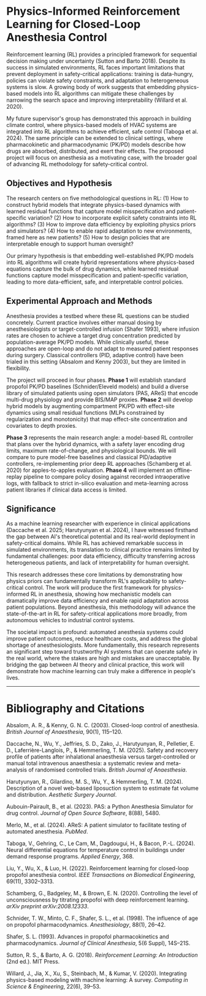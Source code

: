 # Physics-Informed Reinforcement Learning for Closed-Loop Anesthesia Control

Reinforcement learning (RL) provides a principled framework for sequential decision making under uncertainty (Sutton and Barto 2018). Despite its success in simulated environments, RL faces important limitations that prevent deployment in safety-critical applications: training is data-hungry, policies can violate safety constraints, and adaptation to heterogeneous systems is slow. A growing body of work suggests that embedding physics-based models into RL algorithms can mitigate these challenges by narrowing the search space and improving interpretability (Willard et al. 2020).

My future supervisor's group has demonstrated this approach in building climate control, where physics-based models of HVAC systems are integrated into RL algorithms to achieve efficient, safe control (Taboga et al. 2024). The same principle can be extended to clinical settings, where pharmacokinetic and pharmacodynamic (PK/PD) models describe how drugs are absorbed, distributed, and exert their effects. The proposed project will focus on anesthesia as a motivating case, with the broader goal of advancing RL methodology for safety-critical control.

## Objectives and Hypothesis

The research centers on five methodological questions in RL: (1) How to construct hybrid models that integrate physics-based dynamics with learned residual functions that capture model misspecification and patient-specific variation? (2) How to incorporate explicit safety constraints into RL algorithms? (3) How to improve data efficiency by exploiting physics priors and simulators? (4) How to enable rapid adaptation to new environments, framed here as new patients? (5) How to design policies that are interpretable enough to support human oversight?

Our primary hypothesis is that embedding well-established PK/PD models into RL algorithms will create hybrid representations where physics-based equations capture the bulk of drug dynamics, while learned residual functions capture model misspecification and patient-specific variation, leading to more data-efficient, safe, and interpretable control policies.

## Experimental Approach and Methods

Anesthesia provides a testbed where these RL questions can be studied concretely. Current practice involves either manual dosing by anesthesiologists or target-controlled infusion (Shafer 1993), where infusion rates are chosen to achieve a target drug concentration predicted by population-average PK/PD models. While clinically useful, these approaches are open-loop and do not adapt to measured patient responses during surgery. Classical controllers (PID, adaptive control) have been trialed in this setting (Absalom and Kenny 2003), but they are limited in flexibility.

The project will proceed in four phases. **Phase 1** will establish standard propofol PK/PD baselines (Schnider/Eleveld models) and build a diverse library of simulated patients using open simulators (PAS, AReS) that encode multi-drug physiology and provide BIS/MAP proxies. **Phase 2** will develop hybrid models by augmenting compartment PK/PD with effect-site dynamics using small residual functions (MLPs constrained by regularization and monotonicity) that map effect-site concentration and covariates to depth proxies.

**Phase 3** represents the main research angle: a model-based RL controller that plans over the hybrid dynamics, with a safety layer encoding drug limits, maximum rate-of-change, and physiological bounds. We will compare to pure model-free baselines and classical PID/adaptive controllers, re-implementing prior deep RL approaches (Schamberg et al. 2020) for apples-to-apples evaluation. **Phase 4** will implement an offline-replay pipeline to compare policy dosing against recorded intraoperative logs, with fallback to strict in-silico evaluation and meta-learning across patient libraries if clinical data access is limited.

## Significance

As a machine learning researcher with experience in clinical applications (Daccache et al. 2025; Harutyunyan et al. 2024), I have witnessed firsthand the gap between AI's theoretical potential and its real-world deployment in safety-critical domains. While RL has achieved remarkable success in simulated environments, its translation to clinical practice remains limited by fundamental challenges: poor data efficiency, difficulty transferring across heterogeneous patients, and lack of interpretability for human oversight.

This research addresses these core limitations by demonstrating how physics priors can fundamentally transform RL's applicability to safety-critical control. The work will produce the first framework for physics-informed RL in anesthesia, showing how mechanistic models can dramatically improve data efficiency and enable rapid adaptation across patient populations. Beyond anesthesia, this methodology will advance the state-of-the-art in RL for safety-critical applications more broadly, from autonomous vehicles to industrial control systems.

The societal impact is profound: automated anesthesia systems could improve patient outcomes, reduce healthcare costs, and address the global shortage of anesthesiologists. More fundamentally, this research represents an significant step toward trustworthy AI systems that can operate safely in the real world, where the stakes are high and mistakes are unacceptable. By bridging the gap between AI theory and clinical practice, this work will demonstrate how machine learning can truly make a difference in people's lives.

---

# Bibliography and Citations

Absalom, A. R., & Kenny, G. N. C. (2003). Closed-loop control of anesthesia. *British Journal of Anaesthesia*, 90(1), 115–120.

Daccache, N., Wu, Y., Jeffries, S. D., Zako, J., Harutyunyan, R., Pelletier, E. D., Laferrière-Langlois, P., & Hemmerling, T. M. (2025). Safety and recovery profile of patients after inhalational anaesthesia versus target-controlled or manual total intravenous anaesthesia: a systematic review and meta-analysis of randomised controlled trials. *British Journal of Anaesthesia*.

Harutyunyan, R., Gilardino, M. S., Wu, Y., & Hemmerling, T. M. (2024). Description of a novel web-based liposuction system to estimate fat volume and distribution. *Aesthetic Surgery Journal*.

Aubouin-Pairault, B., et al. (2023). PAS: a Python Anesthesia Simulator for drug control. *Journal of Open Source Software*, 8(88), 5480.

Merlo, M., et al. (2024). AReS: A patient simulator to facilitate testing of automated anesthesia. *PubMed*.

Taboga, V., Gehring, C., Le Cam, M., Dagdougui, H., & Bacon, P.-L. (2024). Neural differential equations for temperature control in buildings under demand response programs. *Applied Energy*, 368.

Liu, Y., Wu, X., & Luo, H. (2022). Reinforcement learning for closed-loop propofol anesthesia control. *IEEE Transactions on Biomedical Engineering*, 69(11), 3302–3313.

Schamberg, G., Badgeley, M., & Brown, E. N. (2020). Controlling the level of unconsciousness by titrating propofol with deep reinforcement learning. *arXiv preprint arXiv:2008.12333*.

Schnider, T. W., Minto, C. F., Shafer, S. L., et al. (1998). The influence of age on propofol pharmacodynamics. *Anesthesiology*, 88(1), 26–42.

Shafer, S. L. (1993). Advances in propofol pharmacokinetics and pharmacodynamics. *Journal of Clinical Anesthesia*, 5(6 Suppl), 14S–21S.

Sutton, R. S., & Barto, A. G. (2018). *Reinforcement Learning: An Introduction* (2nd ed.). MIT Press.

Willard, J., Jia, X., Xu, S., Steinbach, M., & Kumar, V. (2020). Integrating physics-based modeling with machine learning: A survey. *Computing in Science & Engineering*, 22(6), 39–53.
